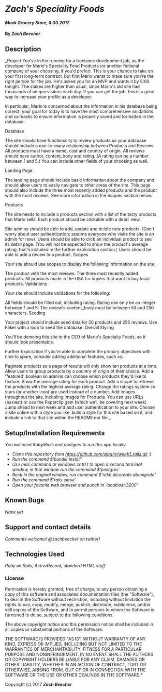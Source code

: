 # _Zach's Speciality Foods_

#### _Mock Grocery Store, 6.30.2017_

#### By _**Zach Beecher**_

## Description

_Project
You've in the running for a freelance development job, as the developer for Mario's Speciality Food Products (or another fictional company of your choosing, if you'd prefer). This is your chance to take on your first long-term contract, but first Mario wants to make sure you're the right person for the job. He's asked you for an MVP and wants it by 5:00 tonight. The stakes are higher than usual, since Mario's old site had thousands of unique visitors each day. If you can get the job, this is a great way to increase your profile as a developer.

In particular, Mario is concerned about the information in his database being correct; your goal for today is to have the most comprehensive validations and callbacks to ensure information is properly saved and formatted in the database.

Database

The site should have functionality to review products so your database should include a one-to-many relationship between Products and Reviews. All products must have a name, cost and country of origin. All reviews should have author, content_body and rating. (A rating can be a number between 1 and 5.) You can include other fields of your choosing as well.

Landing Page

The landing page should include basic information about the company and should allow users to easily navigate to other areas of the site. This page should also include the three most recently added products and the product with the most reviews. See more information in the Scopes section below.

Products

The site needs to include a products section with a list of the tasty products that Mario sells. Each product should be clickable with a detail view.

Site admins should be able to add, update and delete new products. (Don't worry about user authentication; assume everyone who visits the site is an admin for now).
Users should be able to click an individual product to see its detail page. (You will not be expected to show the product's average rating; that's included in the further exploration section.)
Users should be able to add a review to a product.
Scopes

Your site should use scopes to display the following information on the site:

The product with the most reviews.
The three most recently added products.
All products made in the USA for buyers that want to buy local products.
Validations

Your site should include validations for the following:

All fields should be filled out, including rating.
Rating can only be an integer between 1 and 5.
The review's content_body must be between 50 and 250 characters.
Seeding

Your project should include seed data for 50 products and 250 reviews. Use Faker with a loop to seed the database.
Overall Styling

You'll be demoing this site to the CEO of Mario's Specialty Foods, so it should look presentable.

Further Exploration
If you're able to complete the primary objectives with time to spare, consider adding additional features, such as:

Paginate products so a page of results will only show ten products at a time.
Allow users to group products by a country of origin of their choice.
Add a 'featured' boolean so admins can choose which products they'd like to feature.
Show the average rating for each product.
Add a scope to retrieve the products with the highest average rating.
Change the ratings system so stars (or another icon) are used instead of a number.
Add Images throughout the site, including images for Products. You can use URLs (easiest) or use the Paperclip gem (which we'll be covering next week).
Jump ahead to next week and add user authentication to your site.
Choose a site online with a style you like, build a style for this site based on it, and include a link to that site within the README.md file._

## Setup/Installation Requirements
_You will need Ruby/Rails and postgres to run this app locally._

* _Clone this repository from https://github.com/ziggity/week1_rails.git :)_
* _Run the command $'bundle install'_
* _Use mac command or windows cntrl t to open a second terminal window, in that window run the command $'postgres'_
* _Back in the original window, run command $'rake db:create db:migrate'_
* _Run the command $'rails serve'_
* _Open your favorite web browser and punch in 'localhost:3200'_

## Known Bugs

_None yet_

## Support and contact details

_Comments welcome! @zachbeecher on twitter!_

## Technologies Used

_Ruby on Rails, ActiveRecord, standard HTML stuff_

### License

Permission is hereby granted, free of charge, to any person obtaining a copy
of this software and associated documentation files (the "Software"), to deal
in the Software without restriction, including without limitation the rights
to use, copy, modify, merge, publish, distribute, sublicense, and/or sell
copies of the Software, and to permit persons to whom the Software is
furnished to do so, subject to the following conditions:

The above copyright notice and this permission notice shall be included in all
copies or substantial portions of the Software.

THE SOFTWARE IS PROVIDED "AS IS", WITHOUT WARRANTY OF ANY KIND, EXPRESS OR
IMPLIED, INCLUDING BUT NOT LIMITED TO THE WARRANTIES OF MERCHANTABILITY,
FITNESS FOR A PARTICULAR PURPOSE AND NONINFRINGEMENT. IN NO EVENT SHALL THE
AUTHORS OR COPYRIGHT HOLDERS BE LIABLE FOR ANY CLAIM, DAMAGES OR OTHER
LIABILITY, WHETHER IN AN ACTION OF CONTRACT, TORT OR OTHERWISE, ARISING FROM,
OUT OF OR IN CONNECTION WITH THE SOFTWARE OR THE USE OR OTHER DEALINGS IN THE
SOFTWARE.*

Copyright (c) 2017 **_Zach Beecher_**
